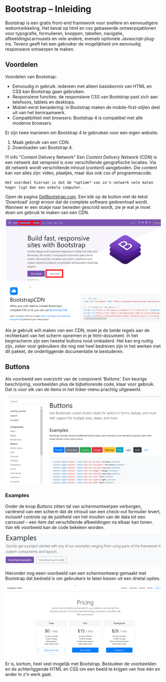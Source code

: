 # Bootstrap – Inleiding

Bootstrap is een gratis front-end framework voor snellere en eenvoudigere webontwikkeling. Het bevat op html en css gebaseerde ontwerpsjablonen voor typografie, formulieren, knoppen, tabellen, navigatie, afbeeldingscarrousels en vele andere, evenals optionele Javascript-plug-ins. Tevens geeft het een gebruiker de mogelijkheid om eenvoudig responsieve ontwerpen te maken.

## Voordelen

Voordelen van Bootstrap:

- Eenvoudig in gebruik: iedereen met alleen basiskennis van HTML en CSS kan Bootstrap gaan gebruiken.
- Responsieve functies: de responsieve CSS van Bootstrap past zich aan telefoons, tablets en desktops.
- Mobiel-eerst benadering: in Bootstrap maken de mobile-first-stijlen deel uit van het kernraamwerk.
- Compatibiliteit met browsers: Bootstrap 4 is compatibel met alle moderne browsers.

 
Er zijn twee manieren om Bootstrap 4 te gebruiken voor een eigen website. 

1.	Maak gebruik van een CDN.
2.	Downloaden van Bootstrap 4.

!!! info "Content Delivery Network"
    Een *Content Delivery Network* (CDN) is een netwerk dat verspreid is over verschillende geografische locaties. Via dit netwerk wordt verschillende inhoud (*content*) aangeboden. Die content kan van alles zijn: video, plaatjes, maar dus ook css of programmacode. 
    
    Het voordeel hiervan is dat de *uptime* van zo'n netwerk vele malen hoger ligt dan een enkele computer. 

Open de pagina [GetBootstrap.com](https://getbootstrap.com/). Een klik op de button met de tekst ‘Download’ zorgt ervoor dat de complete software gedownload wordt. Wanneer er een stukje naar beneden gescrold wordt, zie je wat je moet doen om gebruik te maken van een CDN.

![GetBootstrap met download op je eigen filesystem](imgs/get_boootstrap.png)

![GetBootstrap via een CDN](imgs/get_boootstrap_cdn.png)

Als je gebruik wilt maken van een CDN, moet je de beide regels aan de rechterkant van het scherm opnemen in je html-document. In het beginscherm zijn een tweetal buttons rood omkaderd. Het kan erg nuttig zijn, zeker voor gebruikers die nog niet heel bedreven zijn in het werken met dit pakket, de onderliggende documentatie te bestuderen.

## Buttons

Als voorbeeld een overzicht van de component ‘Buttons’. Een keurige beschrijving, voorbeelden plus de bijbehorende code, klaar voor gebruik. Dat is voor elk van de items in het linker-menu prachtig uitgewerkt.

![Buttongs](imgs/buttons.png) 

### Examples

Onder de knop *Buttons* zitten tal van schermontwerpen verborgen, variërend van een scherm dat de inhoud van een check-out formulier levert, inclusief controle op de juistheid van het invullen van de data tot een carrousel – een item dat verschillende afbeeldingen na elkaar kan tonen. Van elk voorbeeld kan de code bekeken worden.

![Examples](imgs/examples.png)

Hieronder nog eeen voorbeeld van een schermontwerp gemaakt met Bootstrap dat bedoeld is om gebruikers te laten kiezen uit een drietal opties. 

![Pricing](imgs/pricing.png)

Er is, kortom, heel veel mogelijk met Bootstrap. Bestudeer de voorbeelden en de achterliggende HTML en CSS om een beeld te krijgen van hoe één en ander in z'n werk gaat.




